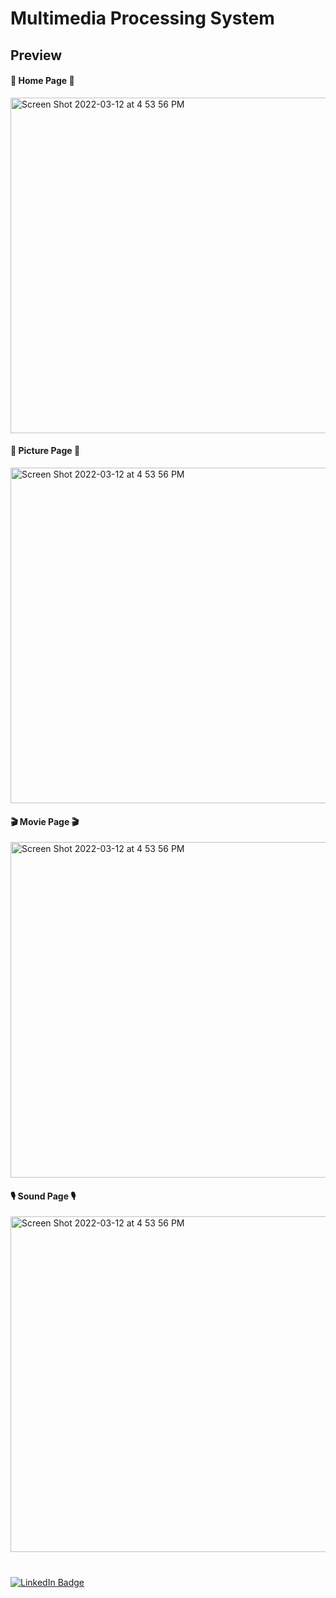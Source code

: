 # Multimedia Processing System

## Preview 

#### 🏡 Home Page 🏡
<img width="537" alt="Screen Shot 2022-03-12 at 4 53 56 PM" src="https://user-images.githubusercontent.com/75436867/174898783-c5376047-07e8-409c-a0ce-741d87651b03.png">

#### 🌁 Picture Page 🌁
<img width="537" alt="Screen Shot 2022-03-12 at 4 53 56 PM" src="https://user-images.githubusercontent.com/75436867/174898039-3b8c8d23-ff06-4c01-b2f8-7f59f2afb694.gif">

#### 🎬 Movie Page 🎬
<img width="537" alt="Screen Shot 2022-03-12 at 4 53 56 PM" src="https://user-images.githubusercontent.com/75436867/174899462-174d4106-3766-484c-b74b-398411e67499.png">


#### 🎙 Sound Page 🎙
<img width="537" alt="Screen Shot 2022-03-12 at 4 53 56 PM" src="https://user-images.githubusercontent.com/75436867/174899475-f5e3098f-5a06-485e-9718-b1bfd574709f.png">


#
<div id="badges">
  <a href="[https://www.linkedin.com/in/atheer-alghamdi-574569201](https://www.linkedin.com/in/ghada-alsulami/)/">
    <img src="https://img.shields.io/badge/LinkedIn-blue?style=for-the-badge&logo=linkedin&logoColor=white" alt="LinkedIn Badge"/>
  </a>
</div>
